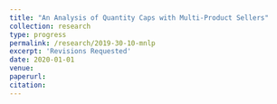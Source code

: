 ```yaml
---
title: "An Analysis of Quantity Caps with Multi-Product Sellers"
collection: research
type: progress
permalink: /research/2019-30-10-mnlp
excerpt: 'Revisions Requested'
date: 2020-01-01
venue: 
paperurl:
citation: 
---
```


